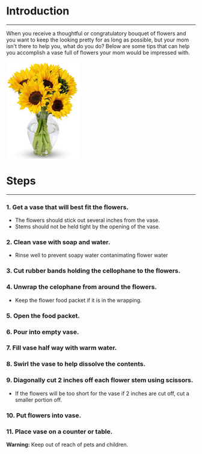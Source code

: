 # Introduction
----------------------------------------------
When you receive a thoughtful or congratulatory bouquet of flowers and you want to keep the looking pretty for as long as possible, but your mom isn't there to help you, what do you do? Below are some tips that can help you accomplish a vase full of flowers your mom would be impressed with.


![Flowers](flowers.jpg)

# Steps
--------------------------------------
### 1. Get a vase that will best fit the flowers.
 - The flowers should stick out several inches from the vase.
 - Stems should not be held tight by the opening of the vase.
### 2. Clean vase with soap and water.
 - Rinse well to prevent soapy water contanimating flower water
### 3. Cut rubber bands holding the cellophane to the flowers.
### 4. Unwrap the celophane from around the flowers.
 - Keep the flower food packet if it is in the wrapping.
### 5. Open the food packet.
### 6. Pour into empty vase.
### 7. Fill vase half way with warm water.
### 8. Swirl the vase to help dissolve the contents.
### 9. Diagonally cut 2 inches off each flower stem using scissors. 
 - If the flowers will be too short for the vase if 2 inches are cut off, cut a smaller portion off.
### 10. Put flowers into vase.
### 11. Place vase on a counter or table.
 **Warning:** Keep out of reach of pets and children.
 
